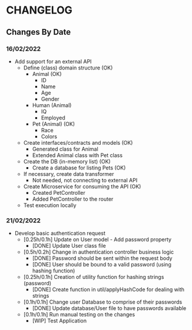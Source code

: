 # CHANGELOG

## Changes By Date

### 16/02/2022

* Add support for an external API
  * Define (class) domain structure (OK)
    * Animal (OK)
      * ID
      * Name
      * Age
      * Gender
    * Human (Animal)
      * IQ
      * Employed
    * Pet (Animal) (OK)
      * Race
      * Colors
   * Create interfaces/contracts and models (OK)
     * Generated class for Animal
     * Extended Animal class with Pet class
   * Create the DB (in-memory list) (OK)
     * Create a database for listing Pets (OK) 
   * If necessary, create data transformer
     * Not needed, not connecting to external API
   * Create Microservice for consuming the API (OK)
     * Created PetController
     * Added PetController to the router
   * Test execution locally

### 21/02/2022

* Develop basic authentication request
  * [0.25h/0.1h] Update on User model - Add password property
    * [DONE] Update User class file
  * [0.5h/0.2h] Change in authentication controller business logic
    * [DONE] Password should be sent within the request body
    * [DONE] User should be bound to a valid password (using hashing function)
  * [0.25h/0.1h] Creation of utility function for hashing strings (password)
    * [DONE] Create function in util/applyHashCode for dealing with strings
  * [0.1h/0.1h] Change user Database to comprise of their passwords
    * [DONE] Update database/User file to have passwords available
  * [0.1h/0.1h] Run manual testing on the changes
    * [WIP] Test Application